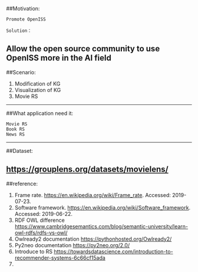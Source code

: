 ##Motivation:

	Promote OpenISS
	
	Solution：
	
Allow the open source community to use OpenISS more in the AI field
---

##Scenario:

1.	Modification of KG
2.	Visualization of KG
3.	Movie RS
---

##What application need it:

	Movie RS
	Book RS
	News RS
---

##Dataset:

https://grouplens.org/datasets/movielens/
---

##reference:

1.	Frame rate. https://en.wikipedia.org/wiki/Frame_rate. Accessed: 2019- 07-23.
2.	Software framework. https://en.wikipedia.org/wiki/Software_framework. Accessed: 2019-06-22.
3.	RDF OWL difference https://www.cambridgesemantics.com/blog/semantic-university/learn-owl-rdfs/rdfs-vs-owl/
4.	Owlready2 documentation https://pythonhosted.org/Owlready2/
5.	Py2neo documentation https://py2neo.org/2.0/
6.	Introduce to RS https://towardsdatascience.com/introduction-to-recommender-systems-6c66cf15ada
7.	
